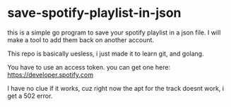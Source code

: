 # save-spotify-playlist-in-json

this is a simple go program to save your spotify playlist in a json file. I will make a tool to add them back on another account.

This repo is basically uesless, i just made it to learn git, and golang. 

You have to use an access token. you can get one here: https://developer.spotify.com

I have no clue if it works, cuz right now the apt for the track doesnt work, i get a 502 error.
